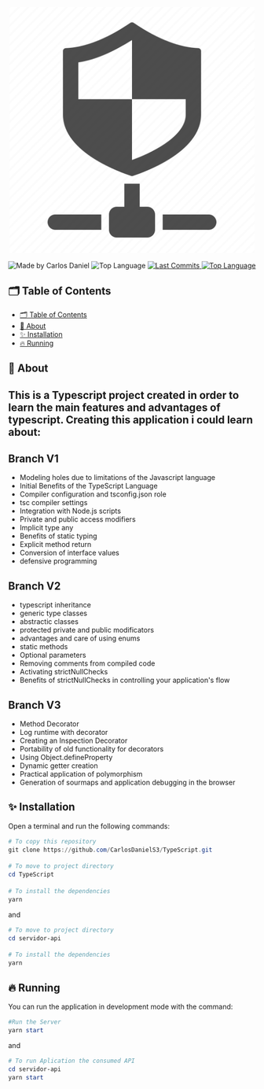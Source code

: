 <div align="center">
  <br />
  <img src=".github/nodeSecurity.png" width="500" alt="nodeSecurity" />
  <br />
<p>
    <img src="https://img.shields.io/badge/made%20by-Carlos%20DanielS3-2D325E?labelColor=F0DB4F&style=for-the-badge&logo=visual-studio-code&logoColor=2D325E" alt="Made by Carlos Daniel">
    <img alt="Top Language" src="https://img.shields.io/github/languages/top/CarlosDanielS3/nodeSecurity?color=2D325E&labelColor=F0DB4F&style=for-the-badge&logo=node&logoColor=2D325E">
    <a href="https://github.com/CarlosDanielS3/nodeSecurity/commits/main">
      <img alt="Last Commits" src="https://img.shields.io/github/last-commit/CarlosDanielS3/nodeSecurity?color=2D325E&labelColor=F0DB4F&style=for-the-badge&logo=github&logoColor=2D325E">
    </a>
<a href="https://github.com/CarlosDanielS3/nodeSecurity/issues"><img alt="Top Language" src="https://img.shields.io/github/issues-raw/CarlosDanielS3/nodeSecurity?color=2D325E&labelColor=F0DB4F&style=for-the-badge&logo=github&logoColor=2D325E"></a>
  </p>
</div>

## 🗂 Table of Contents
- [🗂 Table of Contents](#-table-of-contents)
- [📑 About](#-about)
- [✨ Installation](#-installation)
- [🔥 Running](#-running)
  
## 📑 About

## This is a Typescript project created in order to learn the main features and advantages of typescript. Creating this application i could learn about:
## Branch V1
* Modeling holes due to limitations of the Javascript language
* Initial Benefits of the TypeScript Language
* Compiler configuration and tsconfig.json role
* tsc compiler settings
* Integration with Node.js scripts
* Private and public access modifiers
* Implicit type any
* Benefits of static typing
* Explicit method return
* Conversion of interface values
* defensive programming

## Branch V2
* typescript inheritance
* generic type classes
* abstractic classes
* protected private and public modificators
* advantages and care of using enums
* static methods
* Optional parameters
* Removing comments from compiled code
* Activating strictNullChecks
* Benefits of strictNullChecks in controlling your application's flow

## Branch V3
* Method Decorator
* Log runtime with decorator
* Creating an Inspection Decorator
* Portability of old functionality for decorators
* Using Object.defineProperty
* Dynamic getter creation
* Practical application of polymorphism
* Generation of sourmaps and application debugging in the browser


## ✨ Installation
Open a terminal and run the following commands:

```PowerShell
# To copy this repository
git clone https://github.com/CarlosDanielS3/TypeScript.git

# To move to project directory
cd TypeScript

# To install the dependencies
yarn
```
and 

```PowerShell
# To move to project directory
cd servidor-api

# To install the dependencies
yarn
```


## 🔥 Running
You can run the application in development mode with the command:

```Powershell
#Run the Server
yarn start
```

and 

```Powershell
# To run Aplication the consumed API
cd servidor-api
yarn start
```

